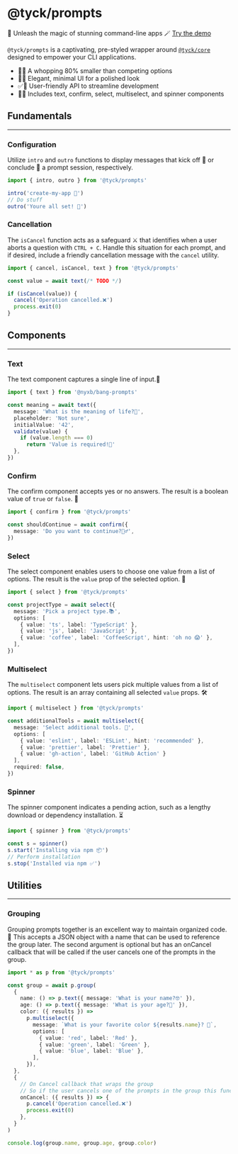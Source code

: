 # @tyck/prompts
🚀 Unleash the magic of stunning command-line apps 🪄 [Try the demo](https://stackblitz.com/edit/tyck/prompts?file=index.js)

`@tyck/prompts` is a captivating, pre-styled wrapper around [`@tyck/core`](https://www.npmjs.com/package/@tyck/core) designed to empower your CLI applications.

- 🤏🎉 A whopping 80% smaller than competing options
- 💎🌈 Elegant, minimal UI for a polished look
- ✅🎯 User-friendly API to streamline development
- 🧱🔥 Includes text, confirm, select, multiselect, and spinner components

## Fundamentals
---
### Configuration
Utilize `intro` and `outro` functions to display messages that kick off 🚀 or conclude 🏁 a prompt session, respectively.

```ts
import { intro, outro } from '@tyck/prompts'

intro('create-my-app 🚧')
// Do stuff
outro('Youre all set! 🎉')
```
### Cancellation
The `isCancel` function acts as a safeguard ⚔️ that identifies when a user aborts a question with `CTRL + C`. Handle this situation for each prompt, and if desired, include a friendly cancellation message with the `cancel` utility.

```ts
import { cancel, isCancel, text } from '@tyck/prompts'

const value = await text(/* TODO */)

if (isCancel(value)) {
  cancel('Operation cancelled.❌')
  process.exit(0)
}
```

## Components
---
### Text
The text component captures a single line of input.📝

```ts
import { text } from '@nyxb/bang-prompts'

const meaning = await text({
  message: 'What is the meaning of life?🧐',
  placeholder: 'Not sure',
  initialValue: '42',
  validate(value) {
    if (value.length === 0)
      return 'Value is required!🚫'
  },
})
```

### Confirm
The confirm component accepts yes or no answers. The result is a boolean value of `true` or `false`. 🤔

```ts
import { confirm } from '@tyck/prompts'

const shouldContinue = await confirm({
  message: 'Do you want to continue?🏃‍♂️',
})
```

### Select
The select component enables users to choose one value from a list of options. The result is the `value` prop of the selected option. 🎯

```ts
import { select } from '@tyck/prompts'

const projectType = await select({
  message: 'Pick a project type.📚',
  options: [
    { value: 'ts', label: 'TypeScript' },
    { value: 'js', label: 'JavaScript' },
    { value: 'coffee', label: 'CoffeeScript', hint: 'oh no 😱' },
  ],
})
```

### Multiselect
The `multiselect` component lets users pick multiple values from a list of options. The result is an array containing all selected `value` props. 🛠️
  
  ```ts
  import { multiselect } from '@tyck/prompts'

const additionalTools = await multiselect({
    message: 'Select additional tools. 🔧',
    options: [
      { value: 'eslint', label: 'ESLint', hint: 'recommended' },
      { value: 'prettier', label: 'Prettier' },
      { value: 'gh-action', label: 'GitHub Action' }
    ],
    required: false,
})
```

### Spinner
The spinner component indicates a pending action, such as a lengthy download or dependency installation. ⏳
  
```ts
import { spinner } from '@tyck/prompts'

const s = spinner()
s.start('Installing via npm 📦')
// Perform installation
s.stop('Installed via npm ✅')
```

## Utilities
---
### Grouping
Grouping prompts together is an excellent way to maintain organized code.🧹 This accepts a JSON object with a name that can be used to reference the group later. The second argument is optional but has an onCancel callback that will be called if the user cancels one of the prompts in the group.

```ts
import * as p from '@tyck/prompts'

const group = await p.group(
  {
    name: () => p.text({ message: 'What is your name?🤓' }),
    age: () => p.text({ message: 'What is your age?🎂' }),
    color: ({ results }) =>
      p.multiselect({
        message: `What is your favorite color ${results.name}? 🌈`,
        options: [
          { value: 'red', label: 'Red' },
          { value: 'green', label: 'Green' },
          { value: 'blue', label: 'Blue' },
        ],
      }),
  },
  {
    // On Cancel callback that wraps the group
    // So if the user cancels one of the prompts in the group this function will be called
    onCancel: ({ results }) => {
      p.cancel('Operation cancelled.❌')
      process.exit(0)
    },
  }
)

console.log(group.name, group.age, group.color)
```
